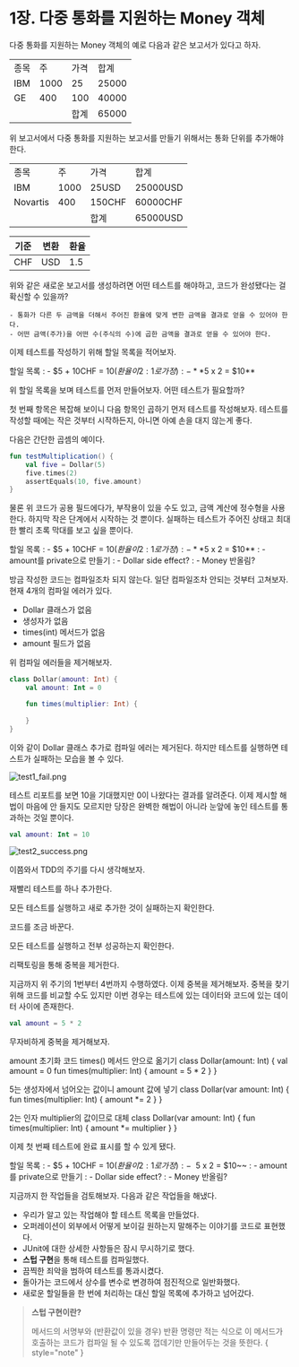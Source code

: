 # 1장. 다중 통화를 지원하는 Money 객체

다중 통화를 지원하는 Money 객체의 예로 다음과 같은 보고서가 있다고 하자.

<table>
<tr><td>종목</td><td>주</td><td>가격</td><td>합계</td></tr>
<tr><td>IBM</td><td>1000</td><td>25</td><td>25000</td></tr>
<tr><td>GE</td><td>400</td><td>100</td><td>40000</td></tr>
<tr><td> </td><td> </td><td>합계</td><td>65000</td></tr>
</table>

위 보고서에서 다중 통화를 지원하는 보고서를 만들기 위해서는 통화 단위를 추가해야 한다.

<table>
<tr><td>종목</td><td>주</td><td>가격</td><td>합계</td></tr>
<tr><td>IBM</td><td>1000</td><td>25USD</td><td>25000USD</td></tr>
<tr><td>Novartis</td><td>400</td><td>150CHF</td><td>60000CHF</td></tr>
<tr><td> </td><td> </td><td>합계</td><td>65000USD</td></tr>
</table>

| 기준  | 변환  | 환율  |
|-----|-----|-----|
| CHF | USD | 1.5 |

위와 같은 새로운 보고서를 생성하려면 어떤 테스트를 해야하고, 코드가 완성됐다는 걸 확신할 수 있을까?

```text
- 통화가 다른 두 금액을 더해서 주어진 환율에 맞게 변한 금액을 결과로 얻을 수 있어야 한다.
- 어떤 금액(주가)을 어떤 수(주식의 수)에 곱한 금액을 결과로 얻을 수 있어야 한다.
```

이제 테스트를 작성하기 위해 할일 목록을 적어보자.

할일 목록
: - $5 + 10CHF = $10 (환율이 2:1로 가정)
: - **$5 x 2 = $10**

위 할일 목록을 보며 테스트를 먼저 만들어보자. 어떤 테스트가 필요할까?

첫 번째 항목은 복잡해 보이니 다음 항목인 곱하기 먼저 테스트를 작성해보자.
테스트를 작성할 때에는 작은 것부터 시작하든지, 아니면 아예 손을 대지 않는게 좋다.

다음은 간단한 곱셈의 예이다.

```Kotlin
fun testMultiplication() {
    val five = Dollar(5)
    five.times(2)
    assertEquals(10, five.amount)
}
```

물론 위 코드가 공용 필드에다가, 부작용이 있을 수도 있고, 금액 계산에 정수형을 사용한다. 하지막 작은 단계에서 시작하는 것 뿐이다.
실패하는 테스트가 주어진 상태고 최대한 빨리 초록 막대를 보고 싶을 뿐이다.

할일 목록
: - $5 + 10CHF = $10 (환율이 2:1로 가정)
: - **$5 x 2 = $10**
: - amount를 private으로 만들기
: - Dollar side effect?
: - Money 반올림?

방금 작성한 코드는 컴파일조차 되지 않는다. 일단 컴파일조차 안되는 것부터 고쳐보자. 현재 4개의 컴파일 에러가 있다.
- Dollar 클래스가 없음
- 생성자가 없음
- times(int) 메서드가 없음
- amount 필드가 없음

위 컴파일 에러들을 제거해보자.
```Kotlin
class Dollar(amount: Int) {
    val amount: Int = 0

    fun times(multiplier: Int) {
        
    }
}
```
이와 같이 Dollar 클래스 추가로 컴파일 에러는 제거된다. 하지만 테스트를 실행하면 테스트가 실패하는 모습을 볼 수 있다.

![test1_fail.png](test1_fail.png)

테스트 리포트를 보면 10을 기대했지만 0이 나왔다는 결과를 알려준다.
이제 제시할 해법이 마음에 안 들지도 모르지만 당장은 완벽한 해법이 아니라 눈앞에 놓인 테스트를 통과하는 것일 뿐이다.

```Kotlin
val amount: Int = 10
```

![test2_success.png](test2_success.png)

이쯤와서 TDD의 주기를 다시 생각해보자.

<procedure title="TDD의 리듬">
    <step>
        <p>재빨리 테스트를 하나 추가한다.</p>
    </step>
    <step>
        <p>모든 테스트를 실행하고 새로 추가한 것이 실패하는지 확인한다.</p>
    </step>
    <step>
        <p>코드를 조금 바꾼다.</p>
    </step>
    <step>
        <p>모든 테스트를 실행하고 전부 성공하는지 확인한다.</p>
    </step>
    <step>
        <p>리팩토링을 통해 중복을 제거한다.</p>
    </step>
</procedure>

지금까지 위 주기의 1번부터 4번까지 수행하였다. 이제 중복을 제거해보자.
중복을 찾기 위해 코드를 비교할 수도 있지만 이번 경우는 테스트에 있는 데이터와 코드에 있는 데이터 사이에 존재한다.

```Kotlin
val amount = 5 * 2
```

무자비하게 중복을 제거해보자.

<procedure title="중복 제거하기">
    <step>
        <p>amount 초기화 코드 times() 메서드 안으로 옮기기
            <code-block lang="kotlin">
                class Dollar(amount: Int) {
                    val amount = 0
                    fun times(multiplier: Int) {
                        amount = 5 * 2
                    }
                }
            </code-block>
        </p>
    </step>
    <step>
        <p>5는 생성자에서 넘어오는 값이니 amount 값에 넣기
            <code-block lang="kotlin">
                class Dollar(var amount: Int) {
                    fun times(multiplier: Int) {
                        amount *= 2
                    }
                }
            </code-block>
        </p>
    </step>
    <step>
        <p>2는 인자 multiplier의 값이므로 대체
            <code-block lang="kotlin">
                class Dollar(var amount: Int) {
                    fun times(multiplier: Int) {
                        amount *= multiplier
                    }
                }
            </code-block>
        </p>
    </step>
</procedure>

이제 첫 번째 테스트에 완료 표시를 할 수 있게 됐다.

할일 목록
: - $5 + 10CHF = $10 (환율이 2:1로 가정)
: - ~~$5 x 2 = $10~~
: - amount를 private으로 만들기
: - Dollar side effect?
: - Money 반올림?

지금까지 한 작업들을 검토해보자.
다음과 같은 작업들을 해냈다.

- 우리가 알고 있는 작업해야 할 테스트 목록을 만들었다.
- 오퍼레이션이 외부에서 어떻게 보이길 원하는지 말해주는 이야기를 코드로 표현했다.
- JUnit에 대한 상세한 사항들은 잠시 무시하기로 했다.
- **스텁 구현**을 통해 테스트를 컴파일했다.
- 끔찍한 죄악을 범하여 테스트를 통과시켰다.
- 돌아가는 코드에서 상수를 변수로 변경하여 점진적으로 일반화했다.
- 새로운 할일들을 한 번에 처리하는 대신 할일 목록에 추가하고 넘어갔다.

> **스텁 구현이란?**
> 
> 메서드의 서명부와 (반환값이 있을 경우) 반환 명령만 적는 식으로 이 메서드가 호출하는 코드가 컴파일 될 수 있도록 껍데기만 만들어두는 것을 뜻한다.
{ style="note" }
